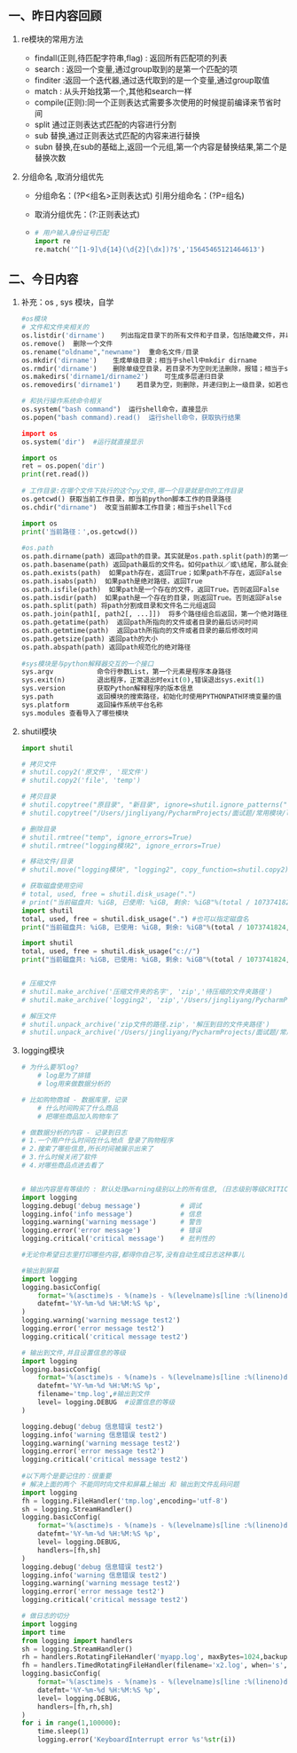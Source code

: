 ## 一、昨日内容回顾

1. re模块的常用方法

   + findall(正则,待匹配字符串,flag) :  返回所有匹配项的列表
   + search : 返回一个变量,通过group取到的是第一个匹配的项
   + finditer :返回一个迭代器,通过迭代取到的是一个变量,通过group取值
   + match : 从头开始找第一个,其他和search一样
   + compile(正则):同一个正则表达式需要多次使用的时候提前编译来节省时间
   + split 通过正则表达式匹配的内容进行分割
   + sub 替换,通过正则表达式匹配的内容来进行替换
   + subn 替换,在sub的基础上,返回一个元组,第一个内容是替换结果,第二个是替换次数

2. 分组命名 ,取消分组优先

   + 分组命名：(?P<组名>正则表达式)       引用分组命名：(?P=组名)

   + 取消分组优先：(?:正则表达式)

   + ```python
     # 用户输入身份证号匹配
     import re
     re.match('^[1-9]\d{14}(\d{2}[\dx])?$','15645465121464613')
     ```

## 二、今日内容

1. 补充：os , sys 模块，自学

   ```python
   #os模块
   # 文件和文件夹相关的
   os.listdir('dirname')    列出指定目录下的所有文件和子目录，包括隐藏文件，并以列表方式打印
   os.remove()  删除一个文件
   os.rename("oldname","newname")  重命名文件/目录
   os.mkdir('dirname')    生成单级目录；相当于shell中mkdir dirname
   os.rmdir('dirname')    删除单级空目录，若目录不为空则无法删除，报错；相当于shell中rmdir dirname
   os.makedirs('dirname1/dirname2')    可生成多层递归目录
   os.removedirs('dirname1')    若目录为空，则删除，并递归到上一级目录，如若也为空，则删除，依此类推
   
   # 和执行操作系统命令相关
   os.system("bash command")  运行shell命令，直接显示
   os.popen("bash command).read()  运行shell命令，获取执行结果
   
   import os
   os.system('dir')  #运行就直接显示
   
   import os
   ret = os.popen('dir')
   print(ret.read())
            
   # 工作目录:在哪个文件下执行的这个py文件,哪一个目录就是你的工作目录
   os.getcwd() 获取当前工作目录，即当前python脚本工作的目录路径
   os.chdir("dirname")  改变当前脚本工作目录；相当于shell下cd
   
   import os
   print('当前路径：',os.getcwd())
            
   #os.path
   os.path.dirname(path) 返回path的目录。其实就是os.path.split(path)的第一个元素 
   os.path.basename(path) 返回path最后的文件名。如何path以／或\结尾，那么就会返回空值。即os.path.split(path)的第二个元素
   os.path.exists(path)  如果path存在，返回True；如果path不存在，返回False
   os.path.isabs(path)  如果path是绝对路径，返回True
   os.path.isfile(path)  如果path是一个存在的文件，返回True。否则返回False
   os.path.isdir(path)  如果path是一个存在的目录，则返回True。否则返回False   
   os.path.split(path) 将path分割成目录和文件名二元组返回 
   os.path.join(path1[, path2[, ...]])  将多个路径组合后返回，第一个绝对路径之前的参数将被忽略
   os.path.getatime(path)  返回path所指向的文件或者目录的最后访问时间
   os.path.getmtime(path)  返回path所指向的文件或者目录的最后修改时间
   os.path.getsize(path) 返回path的大小
   os.path.abspath(path) 返回path规范化的绝对路径
            
   #sys模块是与python解释器交互的一个接口    
   sys.argv           命令行参数List，第一个元素是程序本身路径
   sys.exit(n)        退出程序，正常退出时exit(0),错误退出sys.exit(1)
   sys.version        获取Python解释程序的版本信息
   sys.path           返回模块的搜索路径，初始化时使用PYTHONPATH环境变量的值
   sys.platform       返回操作系统平台名称
   sys.modules 查看导入了哪些模块         
   ```

2. shutil模块

   ```python
   import shutil
   
   # 拷贝文件
   # shutil.copy2('原文件', '现文件')
   # shutil.copy2('file', 'temp')
   
   # 拷贝目录
   # shutil.copytree("原目录", "新目录", ignore=shutil.ignore_patterns("*.pyc"))
   # shutil.copytree("/Users/jingliyang/PycharmProjects/面试题/常用模块/logging模块", "logging模块2", ignore=shutil.ignore_patterns("__init__.py"))
   
   # 删除目录
   # shutil.rmtree("temp", ignore_errors=True)
   # shutil.rmtree("logging模块2", ignore_errors=True)
   
   # 移动文件/目录
   # shutil.move("logging模块", "logging2", copy_function=shutil.copy2)
   
   # 获取磁盘使用空间
   # total, used, free = shutil.disk_usage(".")
   # print("当前磁盘共: %iGB, 已使用: %iGB, 剩余: %iGB"%(total / 1073741824, used / 1073741824, free / 1073741824))
   import shutil
   total, used, free = shutil.disk_usage(".") #也可以指定磁盘名
   print("当前磁盘共: %iGB, 已使用: %iGB, 剩余: %iGB"%(total / 1073741824, used / 1073741824, free / 1073741824))  #当前磁盘共: 219GB, 已使用: 64GB, 剩余: 154GB
   
   import shutil
   total, used, free = shutil.disk_usage("c://")
   print("当前磁盘共: %iGB, 已使用: %iGB, 剩余: %iGB"%(total / 1073741824, used / 1073741824, free / 1073741824))   #当前磁盘共: 245GB, 已使用: 90GB, 剩余: 154GB
   
   
   # 压缩文件
   # shutil.make_archive('压缩文件夹的名字', 'zip','待压缩的文件夹路径')
   # shutil.make_archive('logging2', 'zip','/Users/jingliyang/PycharmProjects/面试题/常用模块/随机数')
   
   # 解压文件
   # shutil.unpack_archive('zip文件的路径.zip'，'解压到目的文件夹路径')
   # shutil.unpack_archive('/Users/jingliyang/PycharmProjects/面试题/常用模块/shutil模块/logging2.zip','/Users/jingliyang/PycharmProjects/面试题/常用模块/shutil模块/tmp')
   ```

3. logging模块

   ```python
   # 为什么要写log?
       # log是为了排错
       # log用来做数据分析的
   
   # 比如购物商城 - 数据库里，记录
       # 什么时间购买了什么商品
       # 把哪些商品加入购物车了
   
   # 做数据分析的内容 - 记录到日志
   # 1.一个用户什么时间在什么地点 登录了购物程序
   # 2.搜索了哪些信息,所长时间被展示出来了
   # 3.什么时候关闭了软件
   # 4.对哪些商品点进去看了
   
   
   # 输出内容是有等级的 : 默认处理warning级别以上的所有信息,（日志级别等级CRITICAL > ERROR > WARNING > INFO > DEBUG），即处理warning/error/critical
   import logging
   logging.debug('debug message')          # 调试
   logging.info('info message')            # 信息
   logging.warning('warning message')      # 警告
   logging.error('error message')          # 错误
   logging.critical('critical message')    # 批判性的
   
   #无论你希望日志里打印哪些内容,都得你自己写,没有自动生成日志这种事儿
   
   #输出到屏幕
   import logging
   logging.basicConfig(
       format='%(asctime)s - %(name)s - %(levelname)s[line :%(lineno)d]-%(module)s:  %(message)s',
       datefmt='%Y-%m-%d %H:%M:%S %p',
   )
   logging.warning('warning message test2')
   logging.error('error message test2')
   logging.critical('critical message test2')
   
   # 输出到文件,并且设置信息的等级
   import logging
   logging.basicConfig(
       format='%(asctime)s - %(name)s - %(levelname)s[line :%(lineno)d]-%(module)s:  %(message)s',
       datefmt='%Y-%m-%d %H:%M:%S %p',
       filename='tmp.log',#输出到文件
       level= logging.DEBUG  #设置信息的等级
   )
   
   logging.debug('debug 信息错误 test2')
   logging.info('warning 信息错误 test2')
   logging.warning('warning message test2')
   logging.error('error message test2')
   logging.critical('critical message test2')
       
   #以下两个是要记住的：很重要
   # 解决上面的两个 不能同时向文件和屏幕上输出 和 输出到文件乱码问题  
   import logging
   fh = logging.FileHandler('tmp.log',encoding='utf-8')
   sh = logging.StreamHandler()
   logging.basicConfig(
       format='%(asctime)s - %(name)s - %(levelname)s[line :%(lineno)d]-%(module)s:  %(message)s',
       datefmt='%Y-%m-%d %H:%M:%S %p',
       level= logging.DEBUG,
       handlers=[fh,sh]
   )
   logging.debug('debug 信息错误 test2')
   logging.info('warning 信息错误 test2')
   logging.warning('warning message test2')
   logging.error('error message test2')
   logging.critical('critical message test2')
   
   # 做日志的切分
   import logging
   import time
   from logging import handlers
   sh = logging.StreamHandler()
   rh = handlers.RotatingFileHandler('myapp.log', maxBytes=1024,backupCount=5)   # 按照大小做切割
   fh = handlers.TimedRotatingFileHandler(filename='x2.log', when='s', interval=5, encoding='utf-8')
   logging.basicConfig(
       format='%(asctime)s - %(name)s - %(levelname)s[line :%(lineno)d]-%(module)s:  %(message)s',
       datefmt='%Y-%m-%d %H:%M:%S %p',
       level= logging.DEBUG,
       handlers=[fh,rh,sh]
   )
   for i in range(1,100000):
       time.sleep(1)
       logging.error('KeyboardInterrupt error %s'%str(i))
   ```

   

